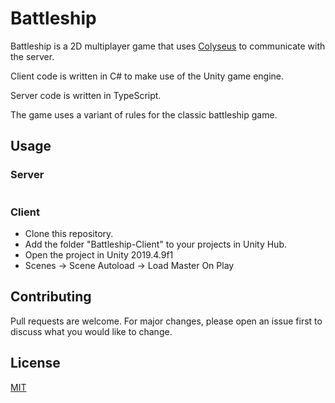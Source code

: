# Battleship

Battleship is a 2D multiplayer game that uses [Colyseus](https://github.com/colyseus) to communicate with the server.

Client code is written in C# to make use of the Unity game engine.

Server code is written in TypeScript.

The game uses a variant of rules for the classic battleship game.

## Usage

### Server



```

```


### Client

- Clone this repository.
- Add the folder "Battleship-Client" to your projects in Unity Hub.
- Open the project in Unity 2019.4.9f1
- Scenes -> Scene Autoload -> Load Master On Play

## Contributing
Pull requests are welcome. For major changes, please open an issue first to discuss what you would like to change.

## License
[MIT](https://choosealicense.com/licenses/mit/)
